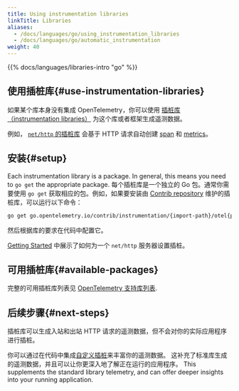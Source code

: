 ```yaml
---
title: Using instrumentation libraries
linkTitle: Libraries
aliases:
  - /docs/languages/go/using_instrumentation_libraries
  - /docs/languages/go/automatic_instrumentation
weight: 40
---
```


{{% docs/languages/libraries-intro "go" %}}

## 使用插桩库{#use-instrumentation-libraries}

如果某个库本身没有集成 OpenTelemetry，你可以使用
[插桩库（instrumentation libraries）](/docs/specs/otel/glossary/#instrumentation-library)
为这个库或者框架生成遥测数据。

例如，
[`net/http` 的插桩库](https://pkg.go.dev/go.opentelemetry.io/contrib/instrumentation/net/http/otelhttp)
会基于 HTTP 请求自动创建 [span](/docs/concepts/signals/traces/#spans) 和
[metrics](/docs/concepts/signals/metrics/)。

## 安装{#setup}

Each instrumentation library is a package. In general, this means you need to
`go get` the appropriate package. 每个插桩库是一个独立的 Go 包。通常你需要使用 `go get` 获取相应的包。例如，如果要安装由
[Contrib repository](https://github.com/open-telemetry/opentelemetry-go-contrib)
维护的插桩库，可以运行以下命令：

```sh
go get go.opentelemetry.io/contrib/instrumentation/{import-path}/otel{package-name}
```

然后根据库的要求在代码中配置它。

[Getting Started](../getting-started/) 中展示了如何为一个 `net/http` 服务器设置插桩。

## 可用插桩库{#available-packages}

完整的可用插桩库列表见
[OpenTelemetry 支持库列表](/ecosystem/registry/?language=go&component=instrumentation).

## 后续步骤{#next-steps}

插桩库可以生成入站和出站 HTTP 请求的遥测数据，但不会对你的实际应用程序进行插桩。

你可以通过在代码中集成[自定义插桩](../instrumentation/)来丰富你的遥测数据。
这补充了标准库生成的遥测数据，并且可以让你更深入地了解正在运行的应用程序。 This supplements
the standard library telemetry, and can offer deeper insights into your running
application.
